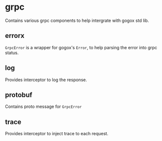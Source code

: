 # grpc

Contains various grpc components to help intergrate with gogox std lib.

## errorx

`GrpcError` is a wrapper for gogox's `Error`, to help parsing the error into grpc status.

## log

Provides interceptor to log the response.

## protobuf

Contains proto message for `GrpcError`

## trace

Provides interceptor to inject trace to each request.
